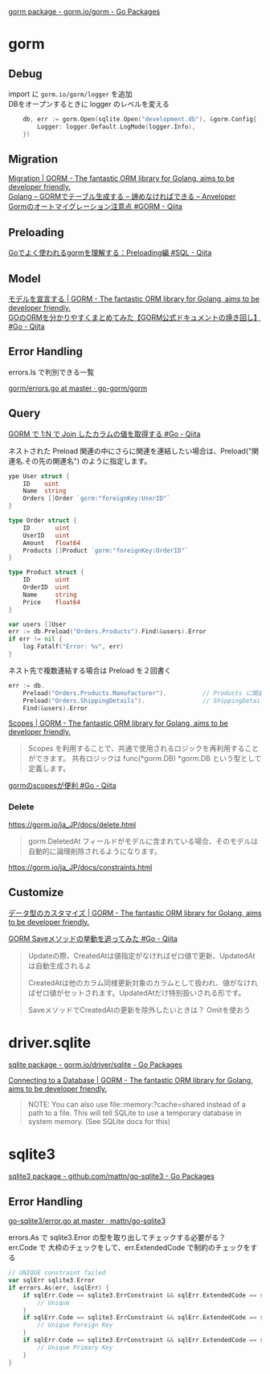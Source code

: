 

[gorm package - gorm.io/gorm - Go Packages](https://pkg.go.dev/gorm.io/gorm)  

# gorm

## Debug

import に `gorm.io/gorm/logger` を追加  
DBをオープンするときに logger のレベルを変える  

```go
	db, err := gorm.Open(sqlite.Open("development.db"), &gorm.Config{
		Logger: logger.Default.LogMode(logger.Info),
	})
```

## Migration

[Migration | GORM - The fantastic ORM library for Golang, aims to be developer friendly.](https://gorm.io/ja_JP/docs/migration.html)  
[Golang – GORMでテーブル生成する – 諦めなければできる – Anveloper](https://anveloper.com/2020/10/08/golang-gorm/)  
[Gormのオートマイグレーション注意点 #GORM - Qiita](https://qiita.com/sky0621/items/68e59d144cfad91f27fd)  

## Preloading

[Goでよく使われるgormを理解する：Preloading編 #SQL - Qiita](https://qiita.com/tsubasaozawa/items/ac5a8a515fe4f7a139b0)  

## Model

[モデルを宣言する | GORM - The fantastic ORM library for Golang, aims to be developer friendly.](https://gorm.io/ja_JP/docs/models.html)  
[GOのORMを分かりやすくまとめてみた【GORM公式ドキュメントの焼き回し】 #Go - Qiita](https://qiita.com/gold-kou/items/45a95d61d253184b0f33)  

## Error Handling

errors.Is で判別できる一覧

[gorm/errors.go at master · go-gorm/gorm](https://github.com/go-gorm/gorm/blob/master/errors.go)  

## Query

[GORM で 1:N で Join したカラムの値を取得する #Go - Qiita](https://qiita.com/zaneli@github/items/f22d57862d780a2a6ca9)  

ネストされた Preload
関連の中にさらに関連を連結したい場合は、Preload("関連名.その先の関連名") のように指定します。

```go
ype User struct {
    ID    uint
    Name  string
    Orders []Order `gorm:"foreignKey:UserID"`
}

type Order struct {
    ID       uint
    UserID   uint
    Amount   float64
    Products []Product `gorm:"foreignKey:OrderID"`
}

type Product struct {
    ID       uint
    OrderID  uint
    Name     string
    Price    float64
}
```

```go
var users []User
err := db.Preload("Orders.Products").Find(&users).Error
if err != nil {
    log.Fatalf("Error: %v", err)
}
```

ネスト先で複数連結する場合は Preload を２回書く
```go
err := db.
    Preload("Orders.Products.Manufacturer").          // Products に関連する Manufacturer
    Preload("Orders.ShippingDetails").                // ShippingDetails
    Find(&users).Error
```

[Scopes | GORM - The fantastic ORM library for Golang, aims to be developer friendly.](https://gorm.io/ja_JP/docs/scopes.html)  

> Scopes を利用することで、共通で使用されるロジックを再利用することができます。
> 共有ロジックは func(*gorm.DB) *gorm.DB という型として定義します。

[gormのscopesが便利 #Go - Qiita](https://qiita.com/gougyan/items/86f7da4d17a26752a08e)

### Delete

https://gorm.io/ja_JP/docs/delete.html

> gorm.DeletedAt フィールドがモデルに含まれている場合、そのモデルは自動的に論理削除されるようになります。

https://gorm.io/ja_JP/docs/constraints.html



## Customize

[データ型のカスタマイズ | GORM - The fantastic ORM library for Golang, aims to be developer friendly.](https://gorm.io/ja_JP/docs/data_types.html)  

[GORM Saveメソッドの挙動を追ってみた #Go - Qiita](https://qiita.com/yukiyoshimura/items/3d427ad7168d36a04055)  

> Updateの際、CreatedAtは値指定がなければゼロ値で更新、UpdatedAtは自動生成されるよ
> 
> CreatedAtは他のカラム同様更新対象のカラムとして扱われ、値がなければゼロ値がセットされます。UpdatedAtだけ特別扱いされる形です。
> 
> SaveメソッドでCreatedAtの更新を除外したいときは？
> Omitを使おう


# driver.sqlite

[sqlite package - gorm.io/driver/sqlite - Go Packages](https://pkg.go.dev/gorm.io/driver/sqlite)  

[Connecting to a Database | GORM - The fantastic ORM library for Golang, aims to be developer friendly.](https://gorm.io/docs/connecting_to_the_database.html#SQLite)  

> NOTE: You can also use file::memory:?cache=shared instead of a path to a file. This will tell SQLite to use a temporary database in system memory. (See SQLite docs for this)

# sqlite3

[sqlite3 package - github.com/mattn/go-sqlite3 - Go Packages](https://pkg.go.dev/github.com/mattn/go-sqlite3)  

## Error Handling

[go-sqlite3/error.go at master · mattn/go-sqlite3](https://github.com/mattn/go-sqlite3/blob/master/error.go)  

errors.As で sqlite3.Error の型を取り出してチェックする必要がる？  
err.Code で 大枠のチェックをして、err.ExtendedCode で制約のチェックをする  

```go
// UNIQUE constraint failed
var sqlErr sqlite3.Error
if errors.As(err, &sqlErr) {
    if sqlErr.Code == sqlite3.ErrConstraint && sqlErr.ExtendedCode == sqlite3.ErrConstraintUnique {
        // Unique 
    }
    if sqlErr.Code == sqlite3.ErrConstraint && sqlErr.ExtendedCode == sqlite3.ErrConstraintForeignKey {
        // Unique Foreign Key 
    }
    if sqlErr.Code == sqlite3.ErrConstraint && sqlErr.ExtendedCode == sqlite3.ErrConstraintPrimaryKey {
        // Unique Primary Key
    }
}
```
